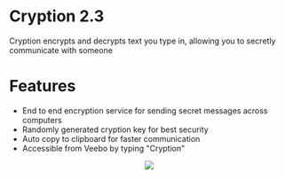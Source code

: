 # Cryption 2.3
Cryption encrypts and decrypts text you type in, allowing you to secretly communicate with someone

# Features
- End to end encryption service for sending secret messages across computers
- Randomly generated cryption key for best security
- Auto copy to clipboard for faster communication
- Accessible from Veebo by typing "Cryption"
<div align="center">
  
<img src="https://ipooglecodes.weebly.com/uploads/9/7/6/2/97620300/logomakr_6x91uk.png"><br><br>

</div>
